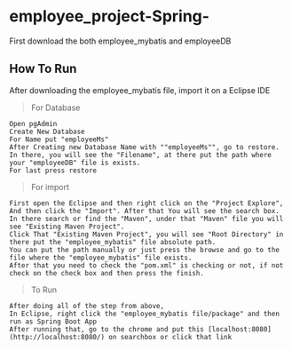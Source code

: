 # employee_project-Spring-
First download the both employee_mybatis and employeeDB
## How To Run 

After downloading the employee_mybatis file, import it on a Eclipse IDE
> For Database
```
Open pgAdmin
Create New Database
For Name put "employeeMs"
After Creating new Database Name with ""employeeMs"", go to restore.
In there, you will see the "Filename", at there put the path where your "employeeDB" file is exists.
For last press restore
```
> For import
```
First open the Eclipse and then right click on the "Project Explore",
And then click the "Import". After that You will see the search box.
In there search or find the "Maven", under that "Maven" file you will see "Existing Maven Project".
Click That "Existing Maven Project", you will see "Root Directory" in there put the "employee_mybatis" file absolute path.
You can put the path manually or just press the browse and go to the file where the "employee_mybatis" file exists.
After that you need to check the "pom.xml" is checking or not, if not check on the check box and then press the finish.
```
> To Run
```
After doing all of the step from above,
In Eclipse, right click the "employee_mybatis file/package" and then run as Spring Boot App
After running that, go to the chrome and put this [localhost:8080](http://localhost:8080/) on searchbox or click that link
```
